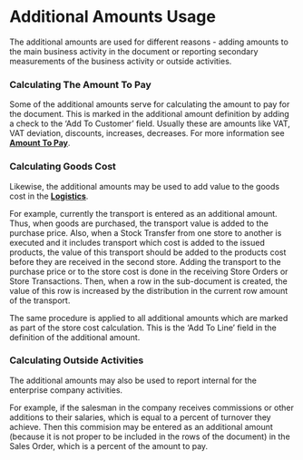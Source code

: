 # Additional Amounts Usage
The additional amounts are used for different reasons - adding amounts to the main business activity in the document or reporting secondary measurements of the business activity or outside activities.
### Calculating The Amount To Pay
Some of the additional amounts serve for calculating the amount to pay for the document. This is marked in the additional amount definition by adding a check to the ‘Add To Customer’ field. Usually these are amounts like VAT, VAT deviation, discounts, increases, decreases. For more information see [**Amount To Pay**](https://github.com/ErpNetDocs/tech/blob/82e2643197b9da2d8cab3dd605dcd1bc0e4f308f/modules/crm/sales/sales-concepts/amount-to-pay.md).
### Calculating Goods Cost
Likewise, the additional amounts may be used to add value to the goods cost in the [**Logistics**](https://github.com/ErpNetDocs/tech/blob/master/modules/logistics/index.md).

For example, currently the transport is entered as an additional amount. Thus, when goods are purchased, the transport value is added to the purchase price. Also, when a Stock Transfer from one store to another is executed and it includes transport which cost is added to the issued products, the value of this transport should be added to the products cost before they are received in the second store. Adding the transport to the purchase price or to the store cost is done in the receiving Store Orders or Store Transactions. Then, when a row in the sub-document is created, the value of this row is increased by the distribution in the current row amount of the transport.

The same procedure is applied to all additional amounts which are marked as part of the store cost calculation. This is the ‘Add To Line’ field in the definition of the additional amount.
### Calculating Outside Activities
The additional amounts may also be used to report internal for the enterprise company activities.

For example, if the salesman in the company receives commissions or other additions to their salaries, which is equal to a percent of turnover they achieve. Then this commision may be entered as an additional amount (because it is not proper to be included in the rows of the document) in the Sales Order, which is a percent of the amount to pay.

